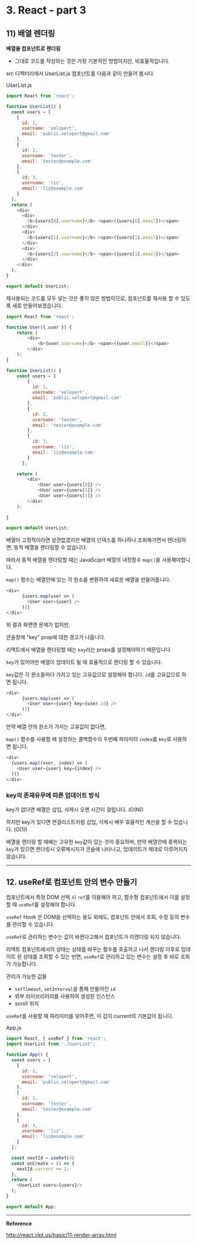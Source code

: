 # 3. React - part 3



## 11) 배열 렌더링

**배열을 컴포넌트로 렌더링**

- 그대로 코드를 작성하는 것은 가장 기본적인 방법이지만, 비효율적입니다.



src 디렉터리에서 UserList.js 컴포넌트를 다음과 같이 만들어 봅시다.



UserList.js

```javascript
import React from 'react';

function UserList() {
  const users = [
    {
      id: 1,
      username: 'velopert',
      email: 'public.velopert@gmail.com'
    },
    {
      id: 2,
      username: 'tester',
      email: 'tester@example.com'
    },
    {
      id: 3,
      username: 'liz',
      email: 'liz@example.com'
    }
  ];
  return (
    <div>
      <div>
        <b>{users[0].username}</b> <span>({users[0].email})</span>
      </div>
      <div>
        <b>{users[1].username}</b> <span>({users[1].email})</span>
      </div>
      <div>
        <b>{users[2].username}</b> <span>({users[1].email})</span>
      </div>
    </div>
  );
}

export default UserList;
```

재사용되는 코드를 모두 넣는 것은 좋지 않은 방법이므로, 컴포넌트를 재사용 할 수 있도록 새로 만들어보겠습니다.



```javascript
import React from 'react';

function User({ user }) {
    return (
        <div>
            <b>{user.username}</b> <span>({user.email})</span>
        </div>
    );
}

function UserList() {
    const users = [
        {
          id: 1,
          username: 'velopert',
          email: 'public.velopert@gmail.com'
        },
        {
          id: 2,
          username: 'tester',
          email: 'tester@example.com'
        },
        {
          id: 3,
          username: 'liz',
          email: 'liz@example.com'
        }
      ];

    return (
        <div>
            <User user={users[0]} />
            <User user={users[1]} />
            <User user={users[1]} />
        </div>
    );
    
}

export default UserList;
```

배열이 고정적이라면 상관없겠지만 배열의 인덱스를 하나하나 조회해가면서 렌더링하면, 동적 배열을 렌더링할 수 없습니다.

따라서 동적 배열을 렌더링할 때는 JavaSciprt 배열의 내장함수 `map()`을 사용해야합니다.

`map()` 함수는 배열안에 있는 각 원소를 변환하여 새로운 배열을 만들어줍니다.

```javascript
<div>
      {users.map(user => (
        <User user={user} />
      ))}
</div>
```



위 결과 화면엔 문제가 없지만,

콘솔창에 "key" prop에 대한 경고가 나옵니다.

리액트에서 배열을 렌더링할 때는 `key`라는 props를 설정해야하기 때문입니다.

`key`가 있어야만 배열이 업데이트 될 때 효율적으로 렌더링 할 수 있습니다.

`key`값은 각 원소들마다 가지고 있는 고유값으로 설정해야 합니다. `id`를 고유값으로 하면 됩니다.



```javascript
<div>
      {users.map(user => (
        <User user={user} key={user.id} />
      ))}
</div>
```



만약 배열 안의 원소가 가지는 고유값이 없다면, 

`map()` 함수를 사용할 때 설정하는 콜백함수의 두번째 파라미터 `index`를 `key`로 사용하면 됩니다.

```javascript
<div>
  {users.map((user, index) => (
    <User user={user} key={index} />
  ))}
</div>
```



### key의 존재유무에 따른 업데이트 방식

key가 없다면 배열은 삽입, 삭제시 오랜 시간이 걸립니다. (O(N))

하지만 key가 있다면 연결리스트처럼 삽입, 삭제시 배우 효율적인 계산을 할 수 있습니다. (O(1))



배열을 렌더링 할 때에는 고유한 `key`값이 있는 것이 중요하며, 만약 배열안에 중복되는 `key`가 있으면 렌더링시 오류메시지가 콘솔에 나타나고, 업데이트가 제대로 이루어지지 않습니다.



---

## 12. useRef로 컴포넌트 안의 변수 만들기

컴포넌트에서 특정 DOM 선택 시 `ref`를 이용해야 하고, 함수형 컴포넌트에서 이를 설정할 때 `useRef`를 설정해야 합니다.

`useRef` Hook 은 DOM을 선택하는 용도 외에도, 컴포넌트 안에서 조회, 수정 등의 변수를 관리할 수 있습니다.

`useRef`로 관리하는 변수는 값이 바뀐다고해서 컴포넌트가 리렌더링 되지 않습니다. 

리액트 컴포넌트에서의 상태는 상태를 바꾸는 함수를 호출하고 나서 렌더링 이후로 업데이트 된 상태를 조회할 수 있는 반면, `useRef`로 관리하고 있는 변수는 설정 후 바로 조회가 가능합니다.

관리가 가능한 값들

* `setTimeout`, `setInterval`을 통해 만들어진 `id`
* 외부 라이브리러리를 사용하여 생성된 인스턴스
* scroll 위치



`useRef`를 사용할 때 파라미터를 넣어주면, 이 갑이 current의 기본값이 됩니다.



App.js

```javascript
import React, { useRef } from 'react';
import UserList from './UserList';

function App() {
  const users = [
    {
      id: 1,
      username: 'velopert',
      email: 'public.velopert@gmail.com'
    },
    {
      id: 2,
      username: 'tester',
      email: 'tester@example.com'
    },
    {
      id: 3,
      username: 'liz',
      email: 'liz@example.com'
    }
  ];

  const nextId = useRef(4)
  const onCreate = () => {
    nextId.current += 1;
  };
  return (
    <UserList users={users}/>
  );
}

export default App;
```





---

**Reference**

http://react.vlpt.us/basic/11-render-array.html
